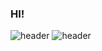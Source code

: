 ### HI!

![header](https://capsule-render.vercel.app/api?type=slice)
![header](https://capsule-render.vercel.app/api?type=Cylinder)
